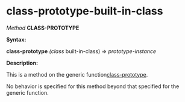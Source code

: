 class-prototype-built-in-class
==============================

*Method* **CLASS-PROTOTYPE**

**Syntax:**

**class-prototype** *(class* built-in-class) => *prototype-instance*

**Description:**

This is a method on the generic function[class-prototype](/meta-object-protocol/class-prototype).

No behavior is specified for this method beyond that specified for the generic function.
